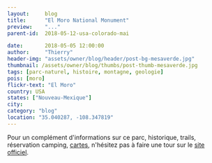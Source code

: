 ```yaml
---
layout:     blog
title:      "El Moro National Monument"
preview:    "..."
parent-id:  2018-05-12-usa-colorado-mai

date:       2018-05-05 12:00:00
author:     "Thierry"
header-img: "assets/owner/blog/header/post-bg-mesaverde.jpg"
thumbnail: /assets/owner/blog/thumbs/post-thumb-mesaverde.jpg
tags: [parc-naturel, histoire, montagne, geologie]
pois: [moro]
flickr-text: "El Moro"
country: USA 
states: ["Nouveau-Mexique"]
city: 
category: "blog"
location: "35.040287, -108.347819"
---
```




Pour un complément d'informations sur ce parc, historique, trails, réservation camping, [cartes](https://www.nps.gov/elmo/planyourvisit/maps.htm), n'hésitez pas à faire une tour sur le [site officiel](http://www.www.nps.gov/elmo/index.htm).
